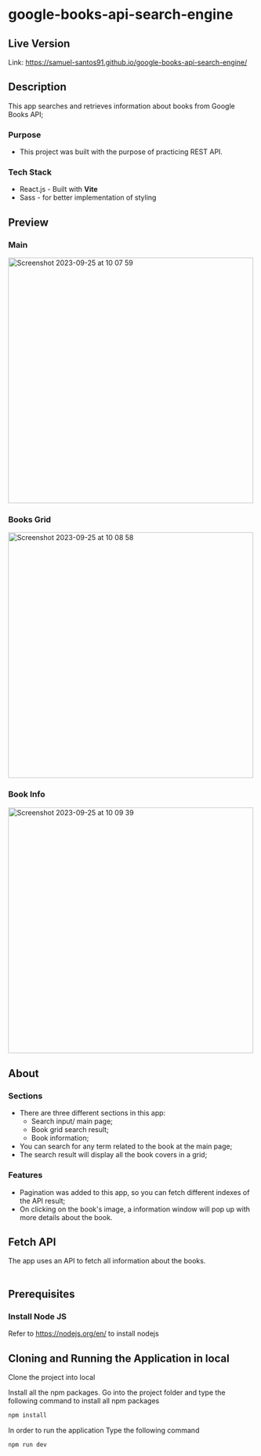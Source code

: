 # google-books-api-search-engine
## Live Version
Link: https://samuel-santos91.github.io/google-books-api-search-engine/

## Description 
This app searches and retrieves information about books from Google Books API;
### Purpose
* This project was built with the purpose of practicing REST API.
### Tech Stack
* React.js - Built with <strong>Vite</strong>
* Sass - for better implementation of styling

## Preview
### Main 
<img width="500" alt="Screenshot 2023-09-25 at 10 07 59" src="https://github.com/samuel-santos91/google-books-api-search-engine/assets/107240729/c69babf0-5fe6-4fff-8e4f-dd9c65d95dca">

### Books Grid
<img width="500" alt="Screenshot 2023-09-25 at 10 08 58" src="https://github.com/samuel-santos91/google-books-api-search-engine/assets/107240729/2da94e3a-64cd-43ff-9b5e-70cb02df12d1">

### Book Info
<img width="500" alt="Screenshot 2023-09-25 at 10 09 39" src="https://github.com/samuel-santos91/google-books-api-search-engine/assets/107240729/d0af01c8-7bb3-4c3e-9545-88eadc7ea012">

## About
### Sections
* There are three different sections in this app:
  * Search input/ main page;
  * Book grid search result;
  * Book information;
* You can search for any term related to the book at the main page;
* The search result will display all the book covers in a grid;
### Features
* Pagination was added to this app, so you can fetch different indexes of the API result;  
* On clicking on the book's image, a information window will pop up with more details about the book.

## Fetch API
The app uses an API to fetch all information about the books.<br><br>

## Prerequisites

### Install Node JS
Refer to https://nodejs.org/en/ to install nodejs

## Cloning and Running the Application in local

Clone the project into local

Install all the npm packages. Go into the project folder and type the following command to install all npm packages

```bash
npm install
```

In order to run the application Type the following command

```bash
npm run dev
```


